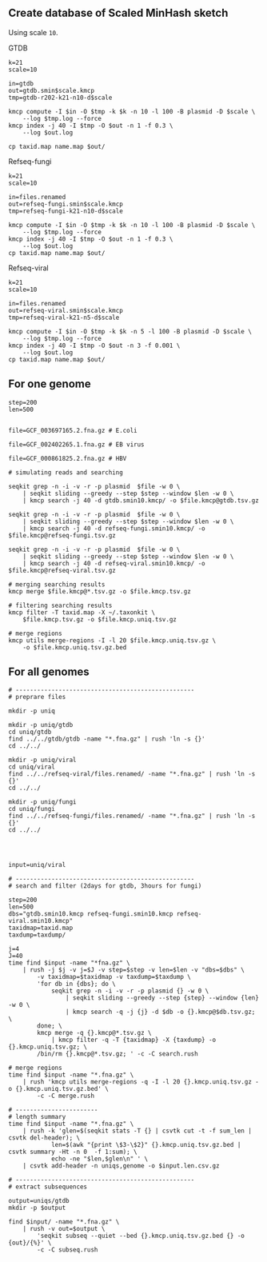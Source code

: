 ## Create database of Scaled MinHash sketch

Using scale `10`.

GTDB

    k=21
    scale=10
    
    in=gtdb
    out=gtdb.smin$scale.kmcp
    tmp=gtdb-r202-k21-n10-d$scale
    
    kmcp compute -I $in -O $tmp -k $k -n 10 -l 100 -B plasmid -D $scale \
        --log $tmp.log --force        
    kmcp index -j 40 -I $tmp -O $out -n 1 -f 0.3 \
        --log $out.log
    
    cp taxid.map name.map $out/

Refseq-fungi

    k=21
    scale=10
    
    in=files.renamed
    out=refseq-fungi.smin$scale.kmcp
    tmp=refseq-fungi-k21-n10-d$scale
    
    kmcp compute -I $in -O $tmp -k $k -n 10 -l 100 -B plasmid -D $scale \
        --log $tmp.log --force        
    kmcp index -j 40 -I $tmp -O $out -n 1 -f 0.3 \
        --log $out.log
    cp taxid.map name.map $out/
    
Refseq-viral

    k=21
    scale=10
    
    in=files.renamed
    out=refseq-viral.smin$scale.kmcp
    tmp=refseq-viral-k21-n5-d$scale
    
    kmcp compute -I $in -O $tmp -k $k -n 5 -l 100 -B plasmid -D $scale \
        --log $tmp.log --force        
    kmcp index -j 40 -I $tmp -O $out -n 3 -f 0.001 \
        --log $out.log
    cp taxid.map name.map $out/



## For one genome

    step=200
    len=500
    
    
    file=GCF_003697165.2.fna.gz # E.coli
    
    file=GCF_002402265.1.fna.gz # EB virus
    
    file=GCF_000861825.2.fna.gz # HBV
        
    # simulating reads and searching
    
    seqkit grep -n -i -v -r -p plasmid  $file -w 0 \
        | seqkit sliding --greedy --step $step --window $len -w 0 \
        | kmcp search -j 40 -d gtdb.smin10.kmcp/ -o $file.kmcp@gtdb.tsv.gz
        
    seqkit grep -n -i -v -r -p plasmid  $file -w 0 \
        | seqkit sliding --greedy --step $step --window $len -w 0 \
        | kmcp search -j 40 -d refseq-fungi.smin10.kmcp/ -o $file.kmcp@refseq-fungi.tsv.gz
        
    seqkit grep -n -i -v -r -p plasmid  $file -w 0 \
        | seqkit sliding --greedy --step $step --window $len -w 0 \
        | kmcp search -j 40 -d refseq-viral.smin10.kmcp/ -o $file.kmcp@refseq-viral.tsv.gz
    
    # merging searching results
    kmcp merge $file.kmcp@*.tsv.gz -o $file.kmcp.tsv.gz
    
    # filtering searching results
    kmcp filter -T taxid.map -X ~/.taxonkit \
        $file.kmcp.tsv.gz -o $file.kmcp.uniq.tsv.gz
        
    # merge regions
    kmcp utils merge-regions -I -l 20 $file.kmcp.uniq.tsv.gz \
        -o $file.kmcp.uniq.tsv.gz.bed


## For all genomes

    # --------------------------------------------------
    # preprare files

    mkdir -p uniq
    
    mkdir -p uniq/gtdb
    cd uniq/gtdb
    find ../../gtdb/gtdb -name "*.fna.gz" | rush 'ln -s {}'
    cd ../../
    
    mkdir -p uniq/viral
    cd uniq/viral
    find ../../refseq-viral/files.renamed/ -name "*.fna.gz" | rush 'ln -s {}'
    cd ../../
    
    mkdir -p uniq/fungi
    cd uniq/fungi
    find ../../refseq-fungi/files.renamed/ -name "*.fna.gz" | rush 'ln -s {}'
    cd ../../
    
    
    
    
    input=uniq/viral
    
    # --------------------------------------------------
    # search and filter (2days for gtdb, 3hours for fungi)
    
    step=200
    len=500
    dbs="gtdb.smin10.kmcp refseq-fungi.smin10.kmcp refseq-viral.smin10.kmcp"
    taxidmap=taxid.map
    taxdump=taxdump/
            
    j=4
    J=40
    time find $input -name "*fna.gz" \
        | rush -j $j -v j=$J -v step=$step -v len=$len -v "dbs=$dbs" \
            -v taxidmap=$taxidmap -v taxdump=$taxdump \
            'for db in {dbs}; do \
                seqkit grep -n -i -v -r -p plasmid {} -w 0 \
                    | seqkit sliding --greedy --step {step} --window {len} -w 0 \
                    | kmcp search -q -j {j} -d $db -o {}.kmcp@$db.tsv.gz; \
            done; \
            kmcp merge -q {}.kmcp@*.tsv.gz \
                | kmcp filter -q -T {taxidmap} -X {taxdump} -o {}.kmcp.uniq.tsv.gz; \
            /bin/rm {}.kmcp@*.tsv.gz; ' -c -C search.rush
    
    # merge regions
    time find $input -name "*.fna.gz" \
        | rush 'kmcp utils merge-regions -q -I -l 20 {}.kmcp.uniq.tsv.gz -o {}.kmcp.uniq.tsv.gz.bed' \
            -c -C merge.rush
    
    # -----------------------
    # length summary
    time find $input -name "*.fna.gz" \
        | rush -k 'glen=$(seqkit stats -T {} | csvtk cut -t -f sum_len | csvtk del-header); \
                len=$(awk "{print \$3-\$2}" {}.kmcp.uniq.tsv.gz.bed | csvtk summary -Ht -n 0  -f 1:sum); \
                echo -ne "$len,$glen\n" ' \
        | csvtk add-header -n uniqs,genome -o $input.len.csv.gz
    
    # --------------------------------------------------
    # extract subsequences

    output=uniqs/gtdb
    mkdir -p $output
    
    find $input/ -name "*.fna.gz" \
        | rush -v out=$output \
            'seqkit subseq --quiet --bed {}.kmcp.uniq.tsv.gz.bed {} -o {out}/{%}' \
            -c -C subseq.rush
